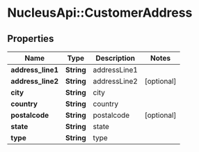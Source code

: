 # NucleusApi::CustomerAddress

## Properties
Name | Type | Description | Notes
------------ | ------------- | ------------- | -------------
**address_line1** | **String** | addressLine1 | 
**address_line2** | **String** | addressLine2 | [optional] 
**city** | **String** | city | 
**country** | **String** | country | 
**postalcode** | **String** | postalcode | [optional] 
**state** | **String** | state | 
**type** | **String** | type | 


